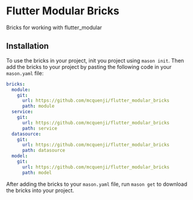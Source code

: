 # Flutter Modular Bricks

Bricks for working with flutter_modular

## Installation

To use the bricks in your project, init you project using `mason init`. Then add the bricks to your project by pasting the following code in your `mason.yaml` file:

```yaml
bricks:
  module:
    git:
      url: https://github.com/mcquenji/flutter_modular_bricks
      path: module
  service:
    git:
      url: https://github.com/mcquenji/flutter_modular_bricks
      path: service
  datasource:
    git:
      url: https://github.com/mcquenji/flutter_modular_bricks
      path: datasource
  model:
    git:
      url: https://github.com/mcquenji/flutter_modular_bricks
      path: model
```

After adding the bricks to your `mason.yaml` file, run `mason get` to download the bricks into your project.
